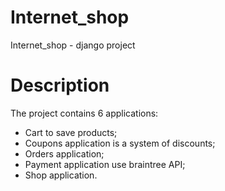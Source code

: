 # Internet_shop
Internet_shop - django project

# Description
The project contains 6 applications:
* Cart to save products;
* Coupons application is a system of discounts;
* Orders application;
* Payment application use braintree API;
* Shop application.
